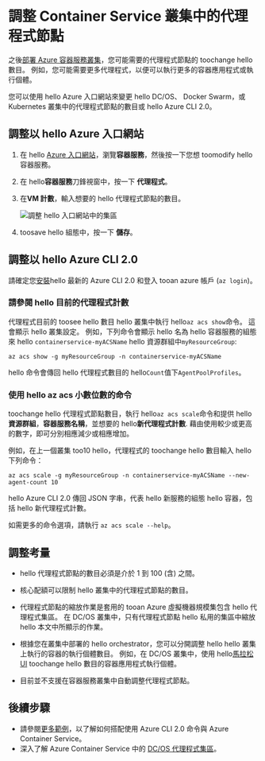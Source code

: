 # <a name="scale-agent-nodes-in-a-container-service-cluster"></a>調整 Container Service 叢集中的代理程式節點
之後[部署 Azure 容器服務叢集](../articles/container-service/dcos-swarm/container-service-deployment.md)，您可能需要的代理程式節點的 toochange hello 數目。 例如，您可能需要更多代理程式，以便可以執行更多的容器應用程式或執行個體。 

您可以使用 hello Azure 入口網站來變更 hello DC/OS、 Docker Swarm，或 Kubernetes 叢集中的代理程式節點的數目或 hello Azure CLI 2.0。 

## <a name="scale-with-hello-azure-portal"></a>調整以 hello Azure 入口網站

1. 在 hello [Azure 入口網站](https://portal.azure.com)，瀏覽**容器服務**，然後按一下您想 toomodify hello 容器服務。
2. 在 hello**容器服務**刀鋒視窗中，按一下 **代理程式**。
3. 在**VM 計數**，輸入想要的 hello 代理程式節點的數目。

    ![調整 hello 入口網站中的集區](./media/container-service-scale/container-service-scale-portal.png)

4. toosave hello 組態中，按一下 **儲存**。

## <a name="scale-with-hello-azure-cli-20"></a>調整以 hello Azure CLI 2.0

請確定您[安裝](/cli/azure/install-az-cli2)hello 最新的 Azure CLI 2.0 和登入 tooan azure 帳戶 (`az login`)。

### <a name="see-hello-current-agent-count"></a>請參閱 hello 目前的代理程式計數
代理程式目前的 toosee hello 數目 hello 叢集中執行 hello`az acs show`命令。 這會顯示 hello 叢集設定。 例如，下列命令會顯示 hello 名為 hello 容器服務的組態來 hello `containerservice-myACSName` hello 資源群組中`myResourceGroup`:

```azurecli
az acs show -g myResourceGroup -n containerservice-myACSName
```

hello 命令會傳回 hello 代理程式數目的 hello`Count`值下`AgentPoolProfiles`。

### <a name="use-hello-az-acs-scale-command"></a>使用 hello az acs 小數位數的命令
toochange hello 代理程式節點數目，執行 hello`az acs scale`命令和提供 hello**資源群組**，**容器服務名稱**，並想要的 hello**新代理程式計數**. 藉由使用較少或更高的數字，即可分別相應減少或相應增加。

例如，在上一個叢集 too10 hello，代理程式的 toochange hello 數目輸入 hello 下列命令：

```azurecli
az acs scale -g myResourceGroup -n containerservice-myACSName --new-agent-count 10
```

hello Azure CLI 2.0 傳回 JSON 字串，代表 hello 新服務的組態 hello 容器，包括 hello 新代理程式計數。

如需更多的命令選項，請執行 `az acs scale --help`。

## <a name="scaling-considerations"></a>調整考量

* hello 代理程式節點的數目必須是介於 1 到 100 (含) 之間。 

* 核心配額可以限制 hello 叢集中的代理程式節點的數目。

* 代理程式節點的縮放作業是套用的 tooan Azure 虛擬機器規模集包含 hello 代理程式集區。 在 DC/OS 叢集中，只有代理程式節點 hello 私用的集區中縮放 hello 本文中所顯示的作業。

* 根據您在叢集中部署的 hello orchestrator，您可以分開調整 hello hello 叢集上執行的容器的執行個體數目。 例如，在 DC/OS 叢集中，使用 hello[馬拉松 UI](../articles/container-service/dcos-swarm/container-service-mesos-marathon-ui.md) toochange hello 數目的容器應用程式執行個體。

* 目前並不支援在容器服務叢集中自動調整代理程式節點。

## <a name="next-steps"></a>後續步驟
* 請參閱[更多範例](../articles/container-service/dcos-swarm/container-service-create-acs-cluster-cli.md)，以了解如何搭配使用 Azure CLI 2.0 命令與 Azure Container Service。
* 深入了解 Azure Container Service 中的 [DC/OS 代理程式集區](../articles/container-service/dcos-swarm/container-service-dcos-agents.md)。

